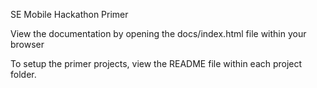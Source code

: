 SE Mobile Hackathon Primer

View the documentation by opening the docs/index.html file within your browser

To setup the primer projects, view the README file within each project folder.